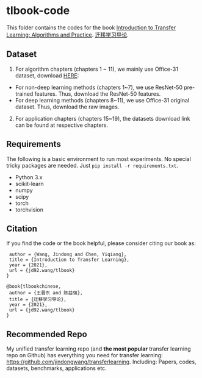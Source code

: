 # tlbook-code

This folder contains the codes for the book [Introduction to Transfer Learning: Algorithms and Practice](http://jd92.wang/tlbook). [迁移学习导论](http://jd92.wang/tlbook).

## Dataset

1. For algorithm chapters (chapters 1 ~ 11), we mainly use Office-31 dataset, download [HERE](https://github.com/jindongwang/transferlearning/tree/master/data#office-31):
- For non-deep learning methods (chapters 1~7), we use ResNet-50 pre-trained features. Thus, download the ResNet-50 features.
- For deep learning methods (chapters 8~11), we use Office-31 original dataset. Thus, download the raw images.

2. For application chapters (chapters 15~19), the datasets download link can be found at respective chapters.

## Requirements

The following is a basic environment to run most experiments. No special tricky packages are needed. Just `pip install -r requirements.txt`.
- Python 3.x
- scikit-learn
- numpy
- scipy
- torch
- torchvision

## Citation

If you find the code or the book helpful, please consider citing our book as:

```@book{tlbook,
 author = {Wang, Jindong and Chen, Yiqiang},
 title = {Introduction to Transfer Learning},
 year = {2021},
 url = {jd92.wang/tlbook}
}

@book{tlbookchinese,
 author = {王晋东 and 陈益强},
 title = {迁移学习导论},
 year = {2021},
 url = {jd92.wang/tlbook}
}
```

## Recommended Repo

My unified transfer learning repo (and **the most popular** transfer learning repo on Github) has everything you need for transfer learning: https://github.com/jindongwang/transferlearning. Including: Papers, codes, datasets, benchmarks, applications etc. 
